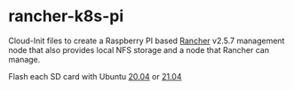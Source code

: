# rancher-k8s-pi

Cloud-Init files to create a Raspberry PI based [Rancher](https://rancher.io) v2.5.7 management node that also provides local NFS storage
and a node that Rancher can manage.

Flash each SD card with Ubuntu [20.04](https://ubuntu.com/download/raspberry-pi/thank-you?version=20.04.2&architecture=server-arm64+raspi) or [21.04](https://ubuntu.com/download/raspberry-pi/thank-you?version=21.04&architecture=server-arm64+raspi)
